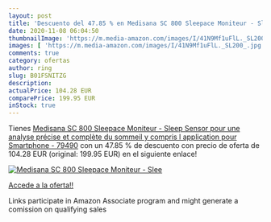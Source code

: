 ```yaml
---
layout: post
title: 'Descuento del 47.85 % en Medisana SC 800 Sleepace Moniteur - Slee'
date: 2020-11-08 06:04:50
thumbnailImage: 'https://m.media-amazon.com/images/I/41N9Mf1uFlL._SL200_.jpg'
images: [ 'https://m.media-amazon.com/images/I/41N9Mf1uFlL._SL200_.jpg' ]
comments: true
category: ofertas
author: ring
slug: B01FSNITZG
description:
actualPrice: 104.28 EUR
comparePrice: 199.95 EUR
inStock: true
---
```


Tienes [Medisana SC 800 Sleepace Moniteur - Sleep Sensor pour une analyse précise et complète du sommeil  y compris l application pour Smartphone - 79490](https://www.amazon.fr/dp/B01FSNITZG/?tag=tolees0d-21) con un 47.85 % de descuento con precio de oferta de 104.28 EUR (original: 199.95 EUR) en el siguiente enlace!

[![Medisana SC 800 Sleepace Moniteur - Slee](https://m.media-amazon.com/images/I/41N9Mf1uFlL._SL200_.jpg)](https://www.amazon.fr/dp/B01FSNITZG/?tag=tolees0d-21)

[Accede a la oferta!!](https://www.amazon.fr/dp/B01FSNITZG/?tag=tolees0d-21)

Links participate in Amazon Associate program and might generate a comission on qualifying sales


